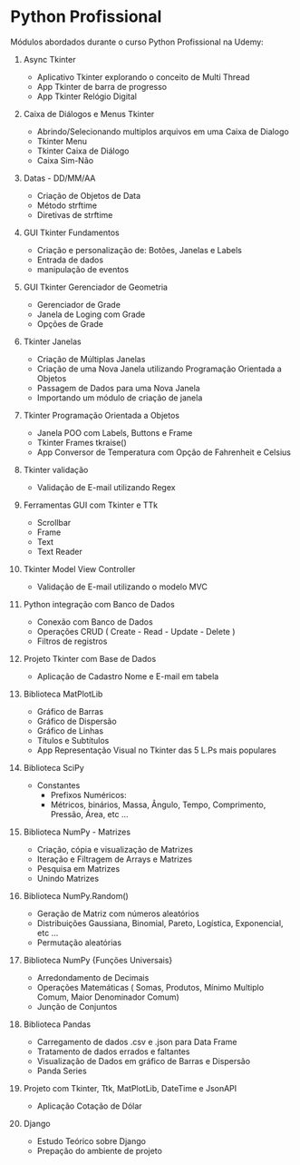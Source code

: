 # Python Profissional

Módulos abordados durante o curso Python Profissional na Udemy:

1. Async Tkinter
   * Aplicativo Tkinter explorando o conceito de Multi Thread
   * App Tkinter de barra de progresso
   * App Tkinter Relógio Digital

2. Caixa de Diálogos e Menus Tkinter
   * Abrindo/Selecionando multiplos arquivos em uma Caixa de Dialogo
   * Tkinter Menu 
   * Tkinter Caixa de Diálogo
   * Caixa Sim-Não

3. Datas - DD/MM/AA
   * Criação de Objetos de Data
   * Método strftime
   * Diretivas de strftime

4. GUI Tkinter Fundamentos
   * Criação e personalização de: Botões, Janelas e Labels
   * Entrada de dados
   * manipulação de eventos

5. GUI Tkinter Gerenciador de Geometria
   * Gerenciador de Grade
   * Janela de Loging com Grade
   * Opções de Grade

6. Tkinter Janelas
   * Criação de Múltiplas Janelas
   * Criação de uma Nova Janela utilizando Programação Orientada a Objetos
   * Passagem de Dados para uma Nova Janela
   * Importando um módulo de criação de janela

7. Tkinter Programação Orientada a Objetos
   * Janela POO com Labels, Buttons e Frame
   * Tkinter Frames tkraise()
   * App Conversor de Temperatura com Opção de Fahrenheit e Celsius

8. Tkinter validação
   * Validação de E-mail utilizando Regex

9. Ferramentas GUI com Tkinter e TTk
   * Scrollbar
   * Frame
   * Text
   * Text Reader

10. Tkinter Model View Controller
    * Validação de E-mail utilizando o modelo MVC

11. Python integração com Banco de Dados
    * Conexão com Banco de Dados
    * Operações CRUD ( Create - Read - Update - Delete )
    * Filtros de registros

12. Projeto Tkinter com Base de Dados
    * Aplicação de Cadastro Nome e E-mail em tabela

13. Biblioteca MatPlotLib
    * Gráfico de Barras
    * Gráfico de Dispersão
    * Gráfico de Linhas
    * Títulos e Subtítulos
    * App Representação Visual no Tkinter das 5 L.Ps mais populares

14. Biblioteca SciPy
    * Constantes
      * Prefixos Numéricos:
      * Métricos, binários, Massa, Ângulo, Tempo, Comprimento, Pressão, Área, etc ...
     
15. Biblioteca NumPy - Matrizes
    * Criação, cópia e visualização de Matrizes
    * Iteração e Filtragem de Arrays e Matrizes
    * Pesquisa em Matrizes
    * Unindo Matrizes

16. Biblioteca NumPy.Random()
    * Geração de Matriz com números aleatórios
    * Distribuições Gaussiana, Binomial, Pareto, Logística, Exponencial, etc ...
    * Permutação aleatórias

17. Biblioteca NumPy {Funções Universais}
    * Arredondamento de Decimais
    * Operações Matemáticas ( Somas, Produtos, Mínimo Multiplo Comum, Maior Denominador Comum)
    * Junção de Conjuntos
    
18. Biblioteca Pandas
    * Carregamento de dados .csv e .json para Data Frame
    * Tratamento de dados errados e faltantes
    * Visualização de Dados em gráfico de Barras e Dispersão
    * Panda Series

19. Projeto com Tkinter, Ttk, MatPlotLib, DateTime e JsonAPI
    * Aplicação Cotação de Dólar
   
20. Django
    * Estudo Teórico sobre Django
    * Prepação do ambiente de projeto










   
